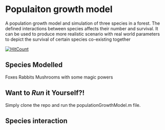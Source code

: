 # Populaiton growth model

A population growth model and simulation of three species in a forest. The defined interactions between species affects their number and survival. It can be used to produce more realistic scenario with real world parameters to depict the survival of certain species co-existing together

[![HitCount](http://hits.dwyl.io/adityadua24/populationGrowthModel.svg)](http://hits.dwyl.io/adityadua24/populationGrowthModel)

## Species Modelled

Foxes
Rabbits
Mushrooms with some magic powers

## Want to _Run_ it Yourself?!

Simply clone the repo and run the populationGrowthModel.m file.

## Species interaction

